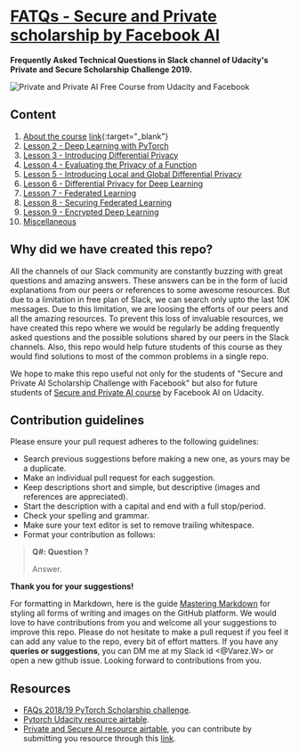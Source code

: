 # [FATQs - Secure and Private  scholarship by Facebook AI](https://elie-wanko.github.io/fatqs_secure-and-private-ai_scholarship/)
**Frequently Asked Technical Questions in Slack channel of Udacity's Private and Secure Scholarship Challenge 2019.**

![Private and Private  AI Free Course from Udacity and Facebook](https://i1.wp.com/blog.udacity.com/wp-content/uploads/2019/05/Social2-FB.png?resize=768%2C403&ssl=1)
## Content
1. [About the course](https://elie-wanko.github.io/fatqs_secure-and-private-ai_scholarship/FATQs/About_the_course.html)
[link](https://docs.google.com/document/d/1u6Lq_0braZdR6rjVZVaNITXDNfmf0WrW/edit){:target="_blank"}
2. [Lesson 2 - Deep Learning with PyTorch](https://docs.google.com/document/d/1u6Lq_0braZdR6rjVZVaNITXDNfmf0WrW/edit)
3. [Lesson 3 - Introducing Differential Privacy](https://elie-wanko.github.io/fatqs_secure-and-private-ai_scholarship/FATQs/Lesson_3.html)
4. [Lesson 4 - Evaluating the Privacy of a Function](https://elie-wanko.github.io/fatqs_secure-and-private-ai_scholarship/FATQs/Lesson_4.html)
5. [Lesson 5 - Introducing Local and Global Differential Privacy](https://elie-wanko.github.io/fatqs_secure-and-private-ai_scholarship/FATQs/Lesson_5.html)
6. [Lesson 6 - Differential Privacy for Deep Learning](https://elie-wanko.github.io/fatqs_secure-and-private-ai_scholarship/FATQs/Lesson_6.html)
7. [Lesson 7 - Federated Learning](https://elie-wanko.github.io/fatqs_secure-and-private-ai_scholarship/FATQs/Lesson_7.html)
8. [Lesson 8 - Securing Federated Learning](https://elie-wanko.github.io/fatqs_secure-and-private-ai_scholarship/FATQs/Lesson_8.html)
9. [Lesson 9 - Encrypted Deep Learning](https://elie-wanko.github.io/fatqs_secure-and-private-ai_scholarship/FATQs/Lesson_9.html)
10. [Miscellaneous](https://elie-wanko.github.io/fatqs_secure-and-private-ai_scholarship/FATQs/Miscellaneous.html)

## Why did we have created this repo?
All the channels of our Slack community are constantly buzzing with great questions and amazing answers. These answers can be in the form of lucid explanations from our peers or references to some awesome resources. But due to a limitation in free plan of Slack, we can search only upto the last 10K messages. Due to this limitation, we are loosing the efforts of our peers and all the amazing resources. To prevent this loss of invaluable resources, we have created this repo where we would be regularly be adding frequently asked questions and the possible solutions shared by our peers in the Slack channels. Also, this repo would help future students of this course as they would find solutions to most of the common problems in a single repo.

We hope to make this repo useful not only for the students of "Secure and Private AI Scholarship Challenge with Facebook" but also for future students of [Secure and Private AI course](https://www.udacity.com/course/secure-and-private-ai--ud185) by Facebook AI on Udacity.

## Contribution guidelines
Please ensure your pull request adheres to the following guidelines:

- Search previous suggestions before making a new one, as yours may be a duplicate.
- Make an individual pull request for each suggestion.
- Keep descriptions short and simple, but descriptive (images and references are appreciated).
- Start the description with a capital and end with a full stop/period.
- Check your spelling and grammar.
- Make sure your text editor is set to remove trailing whitespace.
- Format your contribution as follows:
> **Q#: Question ?**
>
> Answer.

**Thank you for your suggestions!**

For formatting in Markdown, here is the guide [Mastering Markdown](https://guides.github.com/features/mastering-markdown/) for styling all forms of writing and images on the GitHub platform. We would love to have contributions from you and welcome all your suggestions to improve this repo. Please do not hesitate to make a pull request if you feel it can add any value to the repo, every bit of effort matters. If you have any **queries or suggestions**, you can DM me at my Slack id <@Varez.W> or open a new github issue. Looking forward to contributions from you.


## Resources
* [FAQs 2018/19 PyTorch Scholarship challenge](https://github.com/ishgirwan/faqs_pytorch_scholarship).
* [Pytorch Udacity resource airtable](https://airtable.com/shrwVC7gPOuTJkxW0/tblUf4zxlIMLjwrbv?blocks=hide).
* [Private and Secure AI resource airtable](https://airtable.com/shrnw72B7jTxkb6IB/tblmTxH5ToKfHAqkO/viw6ngRCOjK9dwc5C?blocks=hide), you can contribute by submitting you resource through this [link](https://airtable.com/shrohsUEV89f5zZge).

